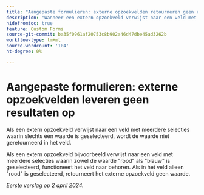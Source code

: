 ```yaml
---
title: "Aangepaste formulieren: externe opzoekvelden retourneren geen resultaten"
description: "Wanneer een extern opzoekveld verwijst naar een veld met meerdere selecties waarin slechts één waarde is geselecteerd, retourneert het veld de waarde niet."
hidefromtoc: true
feature: Custom Forms
source-git-commit: ba35f0961af20753c8b902a46d47dbe45ad3262b
workflow-type: tm+mt
source-wordcount: '104'
ht-degree: 0%

---
```



# Aangepaste formulieren: externe opzoekvelden leveren geen resultaten op

Als een extern opzoekveld verwijst naar een veld met meerdere selecties waarin slechts één waarde is geselecteerd, wordt de waarde niet geretourneerd in het veld.

Als een extern opzoekveld bijvoorbeeld verwijst naar een veld met meerdere selecties waarin zowel de waarde &quot;rood&quot; als &quot;blauw&quot; is geselecteerd, functioneert het veld naar behoren. Als in het veld alleen &quot;rood&quot; is geselecteerd, retourneert het externe opzoekveld geen waarde.

_Eerste verslag op 2 april 2024._

